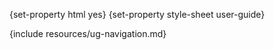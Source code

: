 {set-property html yes}
{set-property style-sheet user-guide}

  [darcs]: http://www.darcs.net/
  [asdf-install]: http://common-lisp.net/project/asdf-install
  [tarball]: http://common-lisp.net/project/cl-markdown/cl-markdown_latest.tar.gz
  [gwking]: http://www.metabang.com/
  [cl-markdown-cliki]: http://www.cliki.net/cl-markdown
  [user-guide]: user-guide.html
  
<div id="header">
{include resources/ug-navigation.md}
</div>
